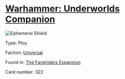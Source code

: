 # [Warhammer: Underworlds Companion](https://guidokessels.github.io/wh-underworlds)

  

![Ephemeral Shield](https://warhammerunderworlds.com/wp-content/uploads/sites/6/2018/03/322_ENG.png)



Type: Ploy

Faction: [Universal](https://guidokessels.github.io/wh-underworlds/factions/universal.md)

Found in: [The Farstriders Expansion](https://guidokessels.github.io/wh-underworlds/locations/the-farstriders-expansion.md)

Card number: 322
